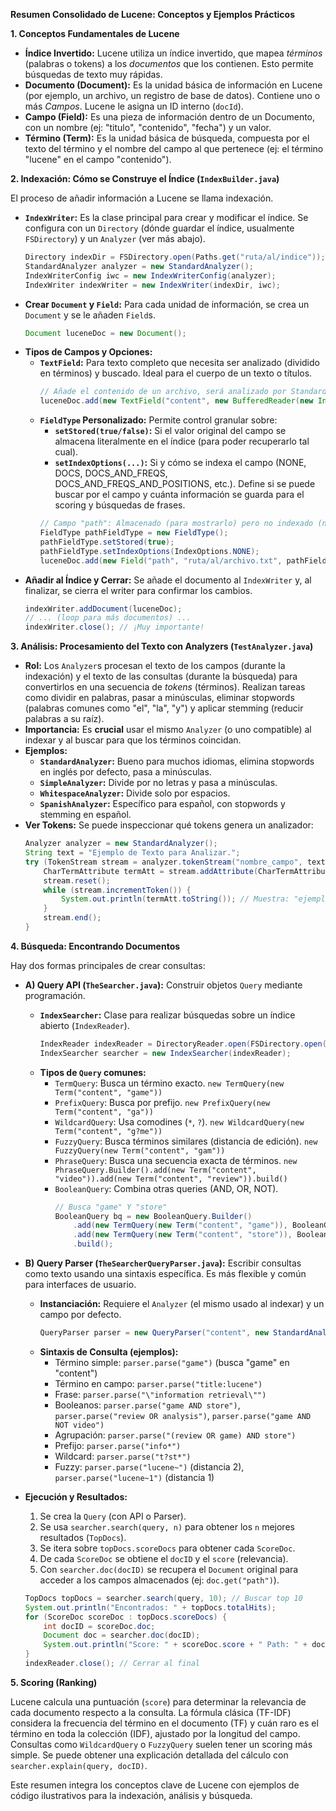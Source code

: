 **Resumen Consolidado de Lucene: Conceptos y Ejemplos Prácticos**

**1. Conceptos Fundamentales de Lucene**

* **Índice Invertido:** Lucene utiliza un índice invertido, que mapea *términos* (palabras o tokens) a los *documentos* que los contienen. Esto permite búsquedas de texto muy rápidas.
* **Documento (Document):** Es la unidad básica de información en Lucene (por ejemplo, un archivo, un registro de base de datos). Contiene uno o más *Campos*. Lucene le asigna un ID interno (`docId`).
* **Campo (Field):** Es una pieza de información dentro de un Documento, con un nombre (ej: "titulo", "contenido", "fecha") y un valor.
* **Término (Term):** Es la unidad básica de búsqueda, compuesta por el texto del término y el nombre del campo al que pertenece (ej: el término "lucene" en el campo "contenido").

**2. Indexación: Cómo se Construye el Índice (`IndexBuilder.java`)**

El proceso de añadir información a Lucene se llama indexación.

* **`IndexWriter`:** Es la clase principal para crear y modificar el índice. Se configura con un `Directory` (dónde guardar el índice, usualmente `FSDirectory`) y un `Analyzer` (ver más abajo).
    ```java
    Directory indexDir = FSDirectory.open(Paths.get("ruta/al/indice"));
    StandardAnalyzer analyzer = new StandardAnalyzer();
    IndexWriterConfig iwc = new IndexWriterConfig(analyzer);
    IndexWriter indexWriter = new IndexWriter(indexDir, iwc);
    ```
* **Crear `Document` y `Field`:** Para cada unidad de información, se crea un `Document` y se le añaden `Field`s.
    ```java
    Document luceneDoc = new Document();
    ```
* **Tipos de Campos y Opciones:**
    * **`TextField`:** Para texto completo que necesita ser analizado (dividido en términos) y buscado. Ideal para el cuerpo de un texto o títulos.
        ```java
        // Añade el contenido de un archivo, será analizado por StandardAnalyzer
        luceneDoc.add(new TextField("content", new BufferedReader(new InputStreamReader(inputStream))));
        ```
    * **`FieldType` Personalizado:** Permite control granular sobre:
        * **`setStored(true/false)`:** Si el valor original del campo se almacena literalmente en el índice (para poder recuperarlo tal cual).
        * **`setIndexOptions(...)`:** Si y cómo se indexa el campo (NONE, DOCS, DOCS_AND_FREQS, DOCS_AND_FREQS_AND_POSITIONS, etc.). Define si se puede buscar por el campo y cuánta información se guarda para el scoring y búsquedas de frases.
        ```java
        // Campo "path": Almacenado (para mostrarlo) pero no indexado (no se busca por él)
        FieldType pathFieldType = new FieldType();
        pathFieldType.setStored(true);
        pathFieldType.setIndexOptions(IndexOptions.NONE);
        luceneDoc.add(new Field("path", "ruta/al/archivo.txt", pathFieldType));
        ```
* **Añadir al Índice y Cerrar:** Se añade el documento al `IndexWriter` y, al finalizar, se cierra el writer para confirmar los cambios.
    ```java
    indexWriter.addDocument(luceneDoc);
    // ... (loop para más documentos) ...
    indexWriter.close(); // ¡Muy importante!
    ```

**3. Análisis: Procesamiento del Texto con Analyzers (`TestAnalyzer.java`)**

* **Rol:** Los `Analyzer`s procesan el texto de los campos (durante la indexación) y el texto de las consultas (durante la búsqueda) para convertirlos en una secuencia de *tokens* (términos). Realizan tareas como dividir en palabras, pasar a minúsculas, eliminar stopwords (palabras comunes como "el", "la", "y") y aplicar stemming (reducir palabras a su raíz).
* **Importancia:** Es **crucial** usar el mismo `Analyzer` (o uno compatible) al indexar y al buscar para que los términos coincidan.
* **Ejemplos:**
    * **`StandardAnalyzer`:** Bueno para muchos idiomas, elimina stopwords en inglés por defecto, pasa a minúsculas.
    * **`SimpleAnalyzer`:** Divide por no letras y pasa a minúsculas.
    * **`WhitespaceAnalyzer`:** Divide solo por espacios.
    * **`SpanishAnalyzer`:** Específico para español, con stopwords y stemming en español.
* **Ver Tokens:** Se puede inspeccionar qué tokens genera un analizador:
    ```java
    Analyzer analyzer = new StandardAnalyzer();
    String text = "Ejemplo de Texto para Analizar.";
    try (TokenStream stream = analyzer.tokenStream("nombre_campo", text)) {
        CharTermAttribute termAtt = stream.addAttribute(CharTermAttribute.class);
        stream.reset();
        while (stream.incrementToken()) {
            System.out.println(termAtt.toString()); // Muestra: "ejemplo", "texto", "analizar"
        }
        stream.end();
    }
    ```

**4. Búsqueda: Encontrando Documentos**

Hay dos formas principales de crear consultas:

* **A) Query API (`TheSearcher.java`):** Construir objetos `Query` mediante programación.
    * **`IndexSearcher`:** Clase para realizar búsquedas sobre un índice abierto (`IndexReader`).
        ```java
        IndexReader indexReader = DirectoryReader.open(FSDirectory.open(Paths.get("ruta/al/indice")));
        IndexSearcher searcher = new IndexSearcher(indexReader);
        ```
    * **Tipos de `Query` comunes:**
        * `TermQuery`: Busca un término exacto. `new TermQuery(new Term("content", "game"))`
        * `PrefixQuery`: Busca por prefijo. `new PrefixQuery(new Term("content", "ga"))`
        * `WildcardQuery`: Usa comodines (`*`, `?`). `new WildcardQuery(new Term("content", "g?me"))`
        * `FuzzyQuery`: Busca términos similares (distancia de edición). `new FuzzyQuery(new Term("content", "gam"))`
        * `PhraseQuery`: Busca una secuencia exacta de términos. `new PhraseQuery.Builder().add(new Term("content", "video")).add(new Term("content", "review")).build()`
        * `BooleanQuery`: Combina otras queries (AND, OR, NOT).
            ```java
            // Busca "game" Y "store"
            BooleanQuery bq = new BooleanQuery.Builder()
                .add(new TermQuery(new Term("content", "game")), BooleanClause.Occur.MUST)
                .add(new TermQuery(new Term("content", "store")), BooleanClause.Occur.MUST)
                .build();
            ```

* **B) Query Parser (`TheSearcherQueryParser.java`):** Escribir consultas como texto usando una sintaxis específica. Es más flexible y común para interfaces de usuario.
    * **Instanciación:** Requiere el `Analyzer` (el mismo usado al indexar) y un campo por defecto.
        ```java
        QueryParser parser = new QueryParser("content", new StandardAnalyzer()); // "content" es el campo por defecto
        ```
    * **Sintaxis de Consulta (ejemplos):**
        * Término simple: `parser.parse("game")` (busca "game" en "content")
        * Término en campo: `parser.parse("title:lucene")`
        * Frase: `parser.parse("\"information retrieval\"")`
        * Booleanos: `parser.parse("game AND store")`, `parser.parse("review OR analysis")`, `parser.parse("game AND NOT video")`
        * Agrupación: `parser.parse("(review OR game) AND store")`
        * Prefijo: `parser.parse("info*")`
        * Wildcard: `parser.parse("t?st*")`
        * Fuzzy: `parser.parse("lucene~")` (distancia 2), `parser.parse("lucene~1")` (distancia 1)

* **Ejecución y Resultados:**
    1.  Se crea la `Query` (con API o Parser).
    2.  Se usa `searcher.search(query, n)` para obtener los `n` mejores resultados (`TopDocs`).
    3.  Se itera sobre `topDocs.scoreDocs` para obtener cada `ScoreDoc`.
    4.  De cada `ScoreDoc` se obtiene el `docID` y el `score` (relevancia).
    5.  Con `searcher.doc(docID)` se recupera el `Document` original para acceder a los campos almacenados (ej: `doc.get("path")`).
    ```java
    TopDocs topDocs = searcher.search(query, 10); // Buscar top 10
    System.out.println("Encontrados: " + topDocs.totalHits);
    for (ScoreDoc scoreDoc : topDocs.scoreDocs) {
        int docID = scoreDoc.doc;
        Document doc = searcher.doc(docID);
        System.out.println("Score: " + scoreDoc.score + " Path: " + doc.get("path"));
    }
    indexReader.close(); // Cerrar al final
    ```

**5. Scoring (Ranking)**

Lucene calcula una puntuación (`score`) para determinar la relevancia de cada documento respecto a la consulta. La fórmula clásica (TF-IDF) considera la frecuencia del término en el documento (TF) y cuán raro es el término en toda la colección (IDF), ajustado por la longitud del campo. Consultas como `WildcardQuery` o `FuzzyQuery` suelen tener un scoring más simple. Se puede obtener una explicación detallada del cálculo con `searcher.explain(query, docID)`.

Este resumen integra los conceptos clave de Lucene con ejemplos de código ilustrativos para la indexación, análisis y búsqueda.